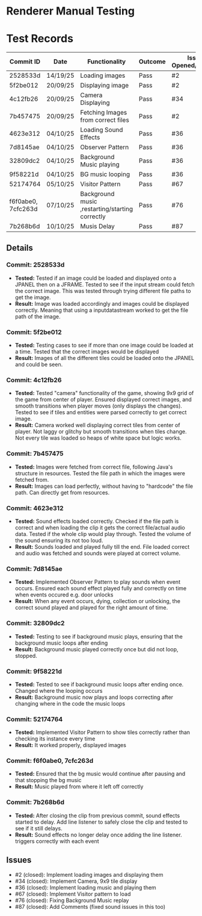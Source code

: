 # Renderer Manual Testing

# Test Records
| Commit ID   | Date         | Functionality                        | Outcome   | Issues Opened/Updated |
| --------    | --------     | ---------------------------          |-----------|-----------------------|
| 2528533d    | 14/19/25     | Loading images                       | Pass      | #2                    |
| 5f2be012    | 20/09/25     | Displaying image                     | Pass      | #2                    |
| 4c12fb26    | 20/09/25     | Camera Displaying                    | Pass      | #34                   |
| 7b457475    | 20/09/25     | Fetching Images from correct files   | Pass      | #2                    |
| 4623e312    | 04/10/25     | Loading Sound Effects                | Pass      | #36                   |
| 7d8145ae    | 04/10/25     | Observer Pattern                     | Pass      | #36                   |
| 32809dc2    | 04/10/25     | Background Music playing             | Pass      | #36                   |
| 9f58221d    | 04/10/25     | BG music looping                     | Pass      | #36                   |
| 52174764    | 05/10/25     | Visitor Pattern                      | Pass      | #67                   |
| f6f0abe0, 7cfc263d    | 07/10/25     | Background music ,restarting/starting correctly          | Pass      | #76                   |
| 7b268b6d    | 10/10/25     | Musis Delay                          | Pass      | #87                   |

## Details
### Commit: 2528533d
- **Tested:** Tested if an image could be loaded and displayed onto a JPANEL then on a JFRAME. Tested to see if the input stream could fetch the correct image. This was tested through trying different file paths to get the image.
- **Result:** Image was loaded accordingly and images could be displayed correctly. Meaning that using a inputdatastream worked to get the file path of the image.

### Commit: 5f2be012
- **Tested:** Testing cases to see if more than one image could be loaded at a time. Tested that the correct images would be displayed 
- **Result:** Images of all the different tiles could be loaded onto the JPANEL and could be seen. 

### Commit: 4c12fb26
- **Tested:** Tested "camera" functionality of the game, showing 9x9 grid of the game from center of player. Ensured displayed correct images, and smooth transitions when player moves (only displays the changes). Tested to see if tiles and entities were parsed correctly to get correct image.
- **Result:** Camera worked well displaying correct tiles from center of player. Not laggy or glitchy but smooth transitions when tiles change. Not every tile was loaded so heaps of white space but logic works.

### Commit: 7b457475
- **Tested:** Images were fetched from correct file, following Java's structure in resources. Tested the file path in which the images were fetched from.
- **Result:** Images can load perfectly, without having to "hardcode" the file path. Can directly get from resources. 

### Commit: 4623e312
- **Tested:** Sound effects loaded correctly. Checked if the file path is correct and when loading the clip it gets the correct file/actual audio data. Tested if the whole clip would play through. Tested the volume of the sound ensuring its not too loud.
- **Result:** Sounds loaded and played fully till the end. File loaded correct and audio was fetched and sounds were played at correct volume.

### Commit: 7d8145ae
- **Tested:** Implemented Observer Pattern to play sounds when event occurs. Ensured each sound effect played fully and correctly on time when events occured e.g. door unlocks
- **Result:** When any event occurs, dying, collection or unlocking, the correct sound played and played for the right amount of time.

### Commit: 32809dc2
- **Tested:** Testing to see if background music plays, ensuring that the background music loops after ending
- **Result:** Background music played correctly once but did not loop, stopped. 

### Commit: 9f58221d
- **Tested:** Tested to see if background music loops after ending once. Changed where the looping occurs
- **Result:** Background music now plays and loops correcting after changing where in the code the music loops

### Commit: 52174764
- **Tested:** Implemented Visitor Pattern to show tiles correctly rather than checking its instance every time
- **Result:** It worked properly, displayed images

### Commit: f6f0abe0, 7cfc263d
- **Tested:** Ensured that the bg music would continue after pausing and that stopping the bg music 
- **Result:** Music played from where it left off correctly

### Commit: 7b268b6d
- **Tested:** After closing the clip from previous commit, sound effects started to delay. Add line listener to safely close the clip and tested to see if it still delays. 
- **Result:** Sound effects no longer delay once adding the line listener. triggers correctly with each event

## Issues
- #2 (closed): Implement loading images and displaying them
- #34 (closed): Implement Camera, 9x9 tile display
- #36 (closed): Implement loading music and playing them
- #67 (closed): Implement Visitor pattern to load
- #76 (closed): Fixing Background Music replay
- #87 (closed): Add Comments (fixed sound issues in this too)

